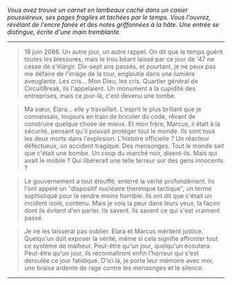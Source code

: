 _Vous avez trouvé un carnet en lambeaux caché dans un casier poussiéreux, ses pages fragiles et tachées par le temps. Vous l'ouvrez, révélant de l'encre fanée et des notes griffonnées à la hâte. Une entrée se distingue, écrite d'une main tremblante._

---

> 18 juin 2086. Un autre jour, un autre rappel. On dit que le temps guérit toutes les blessures, mais le trou béant laissé par ce jour de '47 ne cesse de s'élargir. Dix-sept ans passés, et pourtant, je ne peux pas me défaire de l'image de la tour, engloutie dans une lumière aveuglante. Les cris... Mon Dieu, les cris. Quartier général de CircuitBreak, ils l'appelaient. Un monument à la cupidité des entreprises, mais ce jour-là, c'est devenu une tombe.

> Ma sœur, Elara… elle y travaillait. L'esprit le plus brillant que je connaissais, toujours en train de bricoler du code, rêvant de construire quelque chose de mieux. Et mon frère, Marcus, il était à la sécurité, pensant qu'il pouvait protéger tout le monde. Ils sont tous les deux morts dans l'explosion. L'histoire officielle ? Un réacteur défectueux, un accident tragique. Des mensonges. Tout le monde sait que c'était une bombe. Un coup du marché noir, disent-ils. Mais qui avait le mobile ? Qui libérerait une telle terreur sur des gens innocents ?

> Le gouvernement a tout étouffé, enterré la vérité profondément. Ils l'ont appelé un "dispositif nucléaire thermique tactique", un terme sophistiqué pour le rendre moins horrible. Ils ont dit que c'était un incident isolé, contenu. Mais je vois la peur dans leurs yeux, la façon dont ils évitent d'en parler. Ils savent. Ils savent ce qui s'est vraiment passé.

> Je ne les laisserai pas oublier. Elara et Marcus méritent justice. Quelqu'un doit exposer la vérité, même si cela signifie affronter tout ce système de malheur. Peut-être qu'un jour, quelqu'un écoutera. Peut-être qu'un jour, ils reconnaîtront enfin l'horreur qui s'est déroulée ce jour fatidique. D'ici là, je porte leur mémoire avec moi, une braise ardente de rage contre les mensonges et le silence.

---
